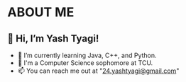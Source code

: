 # ABOUT ME
## 👋 Hi, I’m Yash Tyagi!
- 🌱 I’m currently learning Java, C++, and Python.
- 🏫 I'm a Computer Science sophomore at TCU.
- 📫 You can reach me out at "24.yashtyagi@gmail.com"